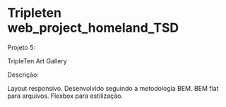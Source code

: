 # Tripleten web_project_homeland_TSD

Projeto 5:

TripleTen Art Gallery

Descrição:

Layout responsivo.
Desenvolvido seguindo a metodologia BEM.
BEM flat para arquivos.
Flexbox para estilização.
